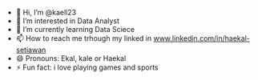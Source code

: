 - 👋 Hi, I’m @kaell23
- 👀 I’m interested in Data Analyst
- 🌱 I’m currently learning Data Sciece 
- 📫 How to reach me trhough my linked in www.linkedin.com/in/haekal-setiawan
- 😄 Pronouns: Ekal, kale or Haekal
- ⚡ Fun fact: i love playing games and sports

<!---
kaell23/kaell23 is a ✨ special ✨ repository because its `README.md` (this file) appears on your GitHub profile.
You can click the Preview link to take a look at your changes.
--->

